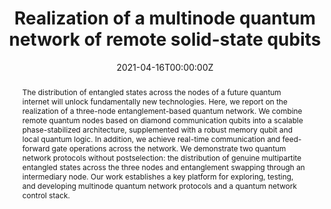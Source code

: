 ---
title: 'Realization of a multinode quantum network of remote solid-state qubits'

# Authors
# If you created a profile for a user (e.g. the default `admin` user), write the username (folder name) here
# and it will be replaced with their full name and linked to their profile.
authors:
  - admin
  - Sophie L. N. Hermans  
  - Simon Baier  
  - Hans K. C. Beukers  
  - Peter C. Humphreys  
  - Raymond N. Schouten  
  - Raymond F. L. Vermeulen  
  - Marijn J. Tiggelman  
  - Laura dos Santos Martins  
  - Bas Dirkse  
  - Stephanie Wehner  
  - Ronald Hanson 

# Author notes (optional)
author_notes:
  - 'These authors contributed equally'
  - 'These authors contributed equally'
  - 'These authors contributed equally'

date: '2021-04-16T00:00:00Z'
doi: 'https://doi.org/10.1126/science.abg1919'

# Schedule page publish date (NOT publication's date).
publishDate: '2021-04-16T00:00:00Z'

# Publication type.
# Legend: 0 = Uncategorized; 1 = Conference paper; 2 = Journal article;
# 3 = Preprint / Working Paper; 4 = Report; 5 = Book; 6 = Book section;
# 7 = Thesis; 8 = Patent
publication_types: ['2']

# Publication name and optional abbreviated publication name.
publication: Science
publication_short: Science

abstract: >-
  The distribution of entangled states across the nodes of a future quantum internet will unlock fundamentally new technologies. Here, we report on the realization of a three-node entanglement-based quantum network. We combine remote quantum nodes based on diamond communication qubits into a scalable phase-stabilized architecture, supplemented with a robust memory qubit and local quantum logic. In addition, we achieve real-time communication and feed-forward gate operations across the network. We demonstrate two quantum network protocols without postselection: the distribution of genuine multipartite entangled states across the three nodes and entanglement swapping through an intermediary node. Our work establishes a key platform for exploring, testing, and developing multinode quantum network protocols and a quantum network control stack.

# Summary. An optional shortened abstract.
#summary: Lorem ipsum dolor sit amet, consectetur adipiscing elit. Duis posuere tellus ac convallis placerat. Proin tincidunt magna sed ex sollicitudin condimentum.

tags: []

# Display this page in the Featured widget?
featured: true

# Custom links (uncomment lines below)
# links:
# - name: Custom Link
#   url: http://example.org

url_pdf: 'https://science.sciencemag.org/content/sci/372/6539/259.full.pdf?ijkey=kHSTcWB1RsHTA&keytype=ref&siteid=sci'
url_code: 'https://doi.org/10.4121/13600589.v3'
url_dataset: 'https://doi.org/10.4121/13600589.v3'
# url_poster: ''
# url_project: ''
# url_slides: ''
# url_source: ''
url_video: 'https://www.youtube.com/watch?v=DRGT5ZgGrEc'

# Featured image
# To use, add an image named `featured.jpg/png` to your page's folder.
image:
  caption: 'Artist’s impression of the three-node quantum network. Credit: Matteo Pompili'
  focal_point: ''
  preview_only: false

# Associated Projects (optional).
#   Associate this publication with one or more of your projects.
#   Simply enter your project's folder or file name without extension.
#   E.g. `internal-project` references `content/project/internal-project/index.md`.
#   Otherwise, set `projects: []`.
# projects:
#   - example

# Slides (optional).
#   Associate this publication with Markdown slides.
#   Simply enter your slide deck's filename without extension.
#   E.g. `slides: "example"` references `content/slides/example/index.md`.
#   Otherwise, set `slides: ""`.
# slides: example
---